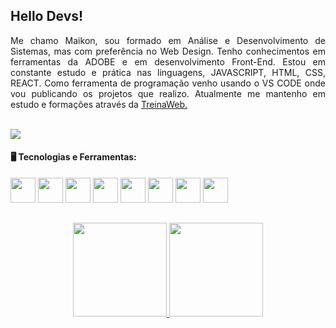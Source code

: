 
<img align="right" width="250px" style="margin-top:-20px">



## Hello Devs!
<p align="justify"> Me chamo Maikon, sou formado em Análise e Desenvolvimento de Sistemas, mas com preferência no Web Design. Tenho conhecimentos em ferramentas da ADOBE e em desenvolvimento Front-End. Estou em constante estudo e prática nas linguagens, JAVASCRIPT, HTML, CSS, REACT. Como ferramenta de programação venho usando o VS CODE onde vou publicando os projetos que realizo. Atualmente me mantenho em estudo e formações através da <a href="https://www.treinaweb.com.br/">TreinaWeb.<a> </P>

<br>
<a href = "mailto:mcharles784@gmail.com"><img align="center" src="https://img.shields.io/badge/Gmail-D14836?style=for-the-badge&logo=gmail&logoColor=white" target="_blank"></a>
</div>


#### 🖥️ Tecnologias e Ferramentas: 
<img src="https://cdn.jsdelivr.net/gh/devicons/devicon/icons/html5/html5-original.svg" width="40" height="40" /> <img
 src="https://cdn.jsdelivr.net/gh/devicons/devicon/icons/css3/css3-original.svg" width="40" height="40" />  <img                                        src="https://cdn.jsdelivr.net/gh/devicons/devicon/icons/javascript/javascript-original.svg" width="40" height="40" /> <img 
 src="https://cdn.jsdelivr.net/gh/devicons/devicon/icons/react/react-original.svg" width="40" height="40" /> <img  src="https://cdn.jsdelivr.net/gh/devicons/devicon/icons/visualstudio/visualstudio-plain.svg" width="40" height="40" /> <img  src="https://cdn.jsdelivr.net/gh/devicons/devicon/icons/github/github-original.svg" width="40" height="40" />  <img  src="https://cdn.jsdelivr.net/gh/devicons/devicon/icons/gitlab/gitlab-original.svg" width="40" height="40" />  <img  src="https://cdn.jsdelivr.net/gh/devicons/devicon/icons/behance/behance-original.svg" width="40" height="40" /> <br>
    
  ##
<p align="center">
<a href="https://github.com/m4ik-crtl">
  <img height="150em" src="https://github-readme-stats-eight-theta.vercel.app/api?username=m4ik-crtl&show_icons=true&theme=dark&include_all_commits=true&count_private=true"/>
  <img height="150em" src="https://github-readme-stats-eight-theta.vercel.app/api/top-langs/?username=m4ik-crtl&layout=compact&langs_count=8&theme=dark"/>
</a>
</p>

